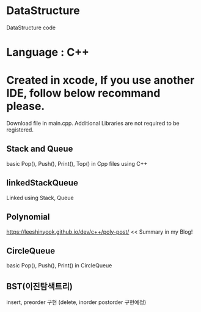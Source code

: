 # DataStructure

DataStructure code

# Language : C++

# Created in xcode, If you use another IDE, follow below recommand please.

Download file in main.cpp.
Additional Libraries are not required to be registered.

## Stack and Queue

basic Pop(), Push(), Print(), Top() in Cpp files using C++

## linkedStackQueue

Linked using Stack, Queue

## Polynomial

https://leeshinyook.github.io/dev/c++/poly-post/ << Summary in my Blog!

## CircleQueue

basic Pop(), Push(), Print() in CircleQueue

## BST(이진탐색트리)

insert, preorder 구현 (delete, inorder postorder 구현예정)